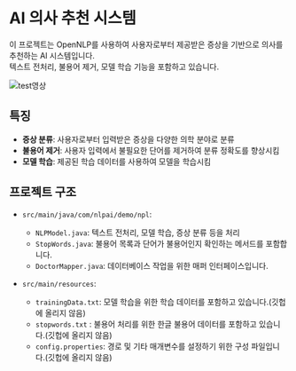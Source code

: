 # AI 의사 추천 시스템

이 프로젝트는 OpenNLP를 사용하여 사용자로부터 제공받은 증상을 기반으로 의사를 추천하는 AI 시스템입니다. <br>
텍스트 전처리, 불용어 제거, 모델 학습 기능을 포함하고 있습니다.

![test영상](https://github.com/mihyunInst/NLP_AI/assets/118782275/88de035e-bdfa-44d9-9e9d-64111564924f)

## 특징

- **증상 분류**: 사용자로부터 입력받은 증상을 다양한 의학 분야로 분류
- **불용어 제거**: 사용자 입력에서 불필요한 단어를 제거하여 분류 정확도를 향상시킴
- **모델 학습**: 제공된 학습 데이터를 사용하여 모델을 학습시킴


## 프로젝트 구조

- `src/main/java/com/nlpai/demo/npl`:
  - `NLPModel.java`: 텍스트 전처리, 모델 학습, 증상 분류 등을 처리
  - `StopWords.java`: 불용어 목록과 단어가 불용어인지 확인하는 메서드를 포함합니다.
  - `DoctorMapper.java`: 데이터베이스 작업을 위한 매퍼 인터페이스입니다.

- `src/main/resources`:
  - `trainingData.txt`: 모델 학습을 위한 학습 데이터를 포함하고 있습니다.(깃헙에 올리지 않음)
  - `stopwords.txt` : 불용어 처리를 위한 한글 불용어 데이터를 포함하고 있습니다.(깃헙에 올리지 않음)
  - `config.properties`: 경로 및 기타 매개변수를 설정하기 위한 구성 파일입니다.(깃헙에 올리지 않음)
